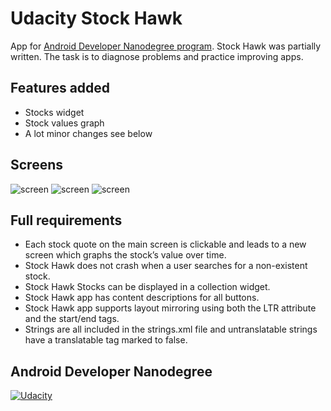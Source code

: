 # Udacity Stock Hawk
App for [Android Developer Nanodegree program](https://www.udacity.com/course/android-developer-nanodegree--nd801). Stock Hawk was partially written. The task is to diagnose problems and practice improving apps. 

## Features added

* Stocks widget
* Stock values graph
* A lot minor changes see below


## Screens

![screen](https://cloud.githubusercontent.com/assets/3719141/14543503/1f7280de-029d-11e6-9613-a345002ddfcb.png)
![screen](https://cloud.githubusercontent.com/assets/3719141/14543504/1f968448-029d-11e6-8fc8-5496dd2b6b4e.png)
![screen](https://cloud.githubusercontent.com/assets/3719141/14543505/1f99ad6c-029d-11e6-8055-75f932fabbb7.png)

## Full requirements

* Each stock quote on the main screen is clickable and leads to a new screen which graphs the stock’s value over time.
* Stock Hawk does not crash when a user searches for a non-existent stock.
* Stock Hawk Stocks can be displayed in a collection widget.
* Stock Hawk app has content descriptions for all buttons.
* Stock Hawk app supports layout mirroring using both the LTR attribute and the start/end tags.
* Strings are all included in the strings.xml file and untranslatable strings have a translatable tag marked to false.

## Android Developer Nanodegree
[![Udacity](https://cloud.githubusercontent.com/assets/3719141/14508774/c7f6cbce-01d1-11e6-9daf-02bcd10b6400.jpeg)](https://www.udacity.com/course/android-developer-nanodegree--nd801)
